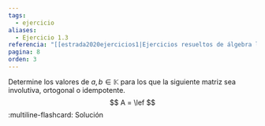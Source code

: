 ```yaml
---
tags:
  - ejercicio
aliases:
  - Ejercicio 1.3
referencia: "[[estrada2020ejercicios1|Ejercicios resueltos de álgebra lineal. Volumen I]]"
pagina: 8
orden: 3
---
```

Determine los valores de $a, b \in \mathbb{K}$ para los que la siguiente matriz sea involutiva, ortogonal o idempotente.
$$
A = \lef
$$
:multiline-flashcard:
Solución
